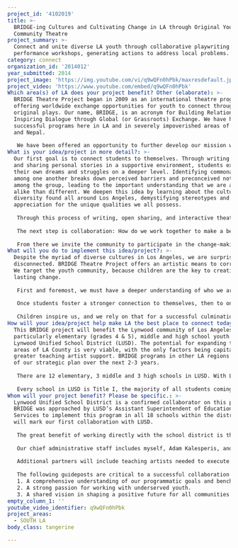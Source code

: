 ```yaml
---
project_id: '4102019'
title: >-
  BRIDGE-ing Cultures and Cultivating Change in LA through Original Youth &
  Community Theatre
project_summary: >-
  Connect and unite diverse LA youth through collaborative playwriting &
  performance workshops, generating actions to address local problems.
category: connect
organization_id: '2014012'
year_submitted: 2014
project_image: 'https://img.youtube.com/vi/q9wQFn0hPbk/maxresdefault.jpg'
project_video: 'https://www.youtube.com/embed/q9wQFn0hPbk'
Which area(s) of LA does your project benefit? Other (elaborate): >-
  BRIDGE Theatre Project began in 2009 as an international theatre program
  offering worldwide exchange opportunities for youth to connect through
  original plays. Our name, BRIDGE, is an acronym for Building Relationships and
  Inspiring Dialogue through Global (or Grassroots) Exchange. We have had hugely
  successful programs here in LA and in severely impoverished areas of Ecuador
  and Nepal.
   
   We have been offered an opportunity to further develop our mission with the Lynwood Unified School District. With LA2050 support, we will expand our program goals to connect LA youth of different cultural backgrounds while promoting change within their communities by exploring solutions to local problems, all through storytelling and original theatre.
What is your idea/project in more detail?: >-
  Our first goal is to connect students to themselves. Through writing prompts
  and sharing personal stories in a supportive environment, students explore
  their own dreams and struggles on a deeper level. Identifying commonalities
  among one another breaks down perceived barriers and preconceived notions
  among the group, leading to the important understanding that we are all more
  alike than different. We deepen this idea by learning about the cultural
  diversity found all around Los Angeles, demystifying stereotypes and gaining
  appreciation for the unique qualities we all possess.
   
   Through this process of writing, open sharing, and interactive theatre activities, we also begin creating an awareness of students’ own personal struggles, as well as those in the community at-large. Through theatre, we engage students to imagine: What would our lives look like without these struggles? And how do we make that happen? We also impart the importance of setting attainable goals, challenge students how to manage long-term problems and consider compromises that may be necessary (give and take).
   
   The next step is collaboration: How do we work together to make a better community? How do we unite our commonalities and utilize our unique and wonderful differences to do that? To that end, students work in small groups to combine their individual stories and solutions to create a collaborative work of art: an original, group-written play. The students then have an opportunity to perform one of the other small groups’ plays, allowing them to “try on” and “act out” other solutions that may differ from their own. This further demonstrates that there is no one way to tackle a problem – there are many great ideas, and by working together we can develop practical solutions to attain them.
   
   From there we invite the community to participate in the change-making process. Students perform their plays and share their stories in a culminating production for their families, teachers and other members of the community. We engage the audience in discussion and even bring them on stage to “perform” their ideas for creating a better society. We invite neighborhood councils, civic leaders and social service agencies to facilitate the conversation of how to make real change right now. Sustainable efforts provide the community with tools to continue the conversation after the program ends and brainstorm ways to continue motivating one another to move forward with their goals.
What will you do to implement this idea/project?: >-
  Despite the myriad of diverse cultures in Los Angeles, we are surprisingly
  disconnected. BRIDGE Theatre Project offers an artistic means to correct this.
  We target the youth community, because children are the key to creating
  lasting change.
   
   First and foremost, we must have a deeper understanding of who we are as individuals. Once we attain that, we can then identify what we have in common with those around us. BRIDGE expands this idea further by facilitating conversation about the diverse people and cultures prevalent in LA County, even if they have little to no current interaction with them. Opening their world view and allowing them to identify and connect with others outside their culture is a crucial component to our program. Through that means, the students can begin working together. It also prepares them for future cross-cultural interactions. The idea that we are more alike than different is paramount to unifying our society and creating positive change on the macro level.
   
   Once students foster a stronger connection to themselves, then to one another, then to other populations within LA, they connect on a working level by collaborating with their peers in small groups to write a play. They gain an understanding of the democratic process (not every idea will be used, but the group will decide as a whole). Then, to gain an appreciation for other collaborative ideas, each small group rehearses and performs another group’s play. Through this connection, each student gains a broader perspective of how society can tackle different problems.
   
   Children inspire us, and we rely on that for a successful culmination of the BRIDGE program. Families, teachers and other adults in the community will see the tangible connections made between the youth. Their progress and ability to dissolve barriers will inspire them to make a change, right here and now. Connecting them with civic leaders and service providers makes it possible for them to build a better community for themselves immediately. And the lasting effects are evident. By working with children, we plant the seeds for building a better future. We encourage students to get involved in their communities and civic processes now, and educate them how to do so even more in their adult years. BRIDGE nurtures in our youth the desire and know-how to make a change. By 2050, these students will be leaders in the community and active participants in local decision-making.
How will your idea/project help make LA the best place to connect today? In LA2050?: >-
  This BRIDGE project will benefit the Lynwood community of Los Angeles County,
  particularly elementary (grades 4 & 5), middle and high school youth in the
  Lynwood Unified School District (LUSD). The potential for expanding to other
  areas of LA County is very viable, with the only factors being capital and
  greater teaching artist support. BRIDGE programs in other LA regions are part
  of our strategic plan over the next 2-3 years.
   
   There are 12 elementary, 3 middle and 3 high schools in LUSD. With LA2050 support, we will be able to conduct a 10-week BRIDGE program (2 after-school workshops per week) at each of Lynwood’s 18 schools. We anticipate that 25-35 students will participate at each school site, for an estimated total of 500-600 students served in the 2014-15 school year. An integral part of the program is also involving parents, teachers and other members of the community, linking them with civic leaders and empowering them to make positive changes.
   
   Every school in LUSD is Title I, the majority of all students coming from low-income families. Lynwood High and Lynwood Middle Schools are both in the lowest-achieving 5% for all of California, according to the CA Department of Education. Demographically, the Lynwood region is 86% Latino, 10% African American, 1% Native American, 1% Asian/Pacific Islander, and 2% White, with 24% living below the federal poverty line (2010 US Census). Bordering other high-crime neighborhoods Compton and South Gate, Lynwood also has a prevalence of gang activity. Extracurricular programs like BRIDGE, geared to making a lasting change in the community, would be of tremendous benefit, and could cause a positive ripple-effect in surrounding communities.
Whom will your project benefit? Please be specific.: >-
  Lynwood Unified School District is a confirmed collaborator on this project.
  BRIDGE was approached by LUSD’s Assistant Superintendent of Educational
  Services to implement this program in all 18 schools within the district. It
  will mark our first collaboration with LUSD.
   
   The great benefit of working directly with the school district is the ability to swiftly begin our program at each individual school without having to first establish in-roads at every site. Another advantage in our partnership with LUSD is access to limited district funding allocated for arts programming. (Please note, however, that this district funding alone is not sufficient enough to execute the full scope of our program as described here.)
   
   Our chief administrative staff includes myself, Adam Kalesperis, and Joe Quintero, co-founding directors of BRIDGE Theatre Project. We have both worked as professional artists and educators, with over 20 years combined teaching and arts management experience. As co-founding directors of BRIDGE Theatre Project, we have worked together since 2009 (and since 2008 in previous teaching capacities), sharing responsibility for all BRIDGE program decisions both here in LA and abroad.
   
   Additional partners will include teaching artists needed to execute the program at the schools. Having worked alongside many teaching artists with a variety of other LA arts organizations, we have a large pool of colleagues whom we’ve known for several years. We can attest to the quality and caliber of our network of teaching artists, and we will only approach the best of the best to be a part of this program.
   
   The following guideposts are critical to a successful collaboration with all aforementioned partners:
   1. A comprehensive understanding of our programmatic goals and benchmarks.
   2. A strong passion for working with underserved youth.
   3. A shared vision in shaping a positive future for all communities in Los Angeles.
empty_column_1: ''
youtube_video_identifier: q9wQFn0hPbk
project_areas:
  - SOUTH LA
body_class: tangerine

---
```

